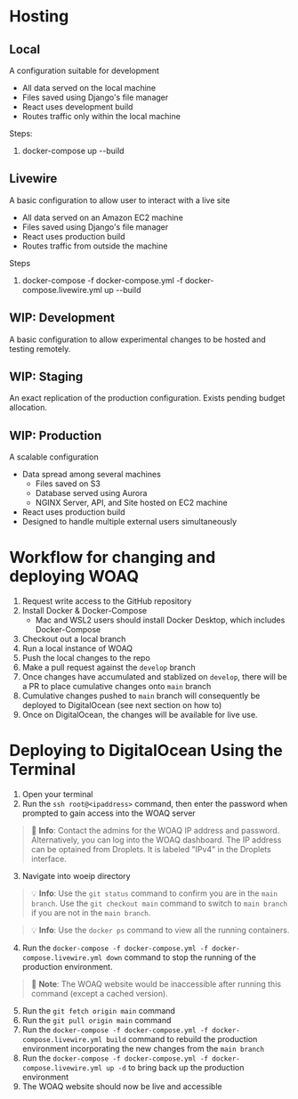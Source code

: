 # Hosting

## Local
A configuration suitable for development

- All data served on the local machine
- Files saved using Django's file manager
- React uses development build
- Routes traffic only within the local machine

Steps:
1. docker-compose up --build

## Livewire
A basic configuration to allow user to interact with a live site
- All data served on an Amazon EC2 machine
- Files saved using Django's file manager
- React uses production build
- Routes traffic from outside the machine

Steps
1. docker-compose -f docker-compose.yml -f docker-compose.livewire.yml up --build

## WIP: Development
A basic configuration to allow experimental changes to be hosted and testing remotely.

## WIP: Staging
An exact replication of the production configuration.
Exists pending budget allocation.

## WIP: Production
A scalable configuration
- Data spread among several machines
  - Files saved on S3
  - Database served using Aurora 
  - NGINX Server, API, and Site hosted on EC2 machine
- React uses production build
- Designed to handle multiple external users simultaneously

# Workflow for changing and deploying WOAQ
1. Request write access to the GitHub repository
2. Install Docker & Docker-Compose
   - Mac and WSL2 users should install Docker Desktop, which includes Docker-Compose
3. Checkout out a local branch 
4. Run a local instance of WOAQ
5. Push the local changes to the repo 
6. Make a pull request against the `develop` branch
7. Once changes have accumulated and stablized on `develop`, there will be a PR to place cumulative changes onto `main` branch
8. Cumulative changes pushed to `main` branch will consequently be deployed to DigitalOcean (see next section on how to)
9. Once on DigitalOcean, the changes will be available for live use.

# Deploying to DigitalOcean Using the Terminal
1. Open your terminal
2. Run the `ssh root@<ipaddress>` command, then enter the password when prompted to gain access into the WOAQ server
> :memo: **Info**: Contact the admins for the WOAQ IP address and password. Alternatively, you can log into the WOAQ dashboard. The IP address can be optained from Droplets. It is labeled "IPv4" in the Droplets interface.
3. Navigate into woeip directory
> :bulb: **Info**: Use the `git status` command to confirm you are in the `main branch`. Use the `git checkout main` command to switch to `main branch` if you are not in the `main branch`.

> :bulb: **Info**: Use the `docker ps` command to view all the running containers.
4. Run the `docker-compose -f docker-compose.yml -f docker-compose.livewire.yml down` command to stop the running of the production environment.
> :memo: **Note**: The WOAQ website would be inaccessible after running this command (except a cached version).
5. Run the `git fetch origin main` command
6. Run the `git pull origin main` command
7. Run the `docker-compose -f docker-compose.yml -f docker-compose.livewire.yml build` command to rebuild the production environment incorporating the new changes from the `main branch`
8. Run the `docker-compose -f docker-compose.yml -f docker-compose.livewire.yml up -d` to bring back up the production environment 
9. The WOAQ website should now be live and accessible
